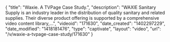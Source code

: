 {
    "title": "Waxie. A TVPage Case Study.",
    "description": "WAXIE Sanitary Supply is an industry leader in the distribution of quality sanitary and related supplies. Their diverse product offering is supported by a comprehensive video content library,...",
    "videoid": "171630",
    "date_created": "1402297229",
    "date_modified": "1418181476",
    "type": "captivate",
    "layout": "video",
    "url": "\/v\/waxie-a-tvpage-case-study\/171630"
}